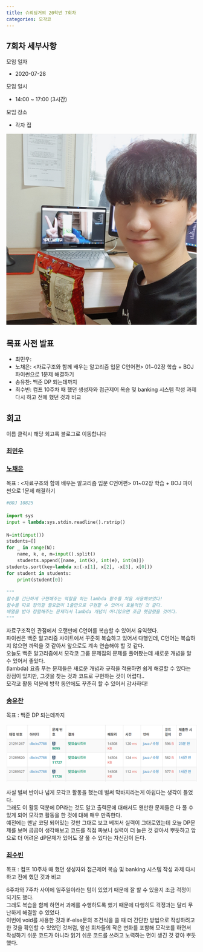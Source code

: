 ```yaml
---
title: 슈뢰딩거의 20학번 7회차
categories: 모각코
---
```


<!-- 7 -> 회차 -->

## 7회차 세부사항

모임 일자
- 2020-07-28

모임 일시
- 14:00 ~ 17:00 (3시간)

모임 장소
- 각자 집

<!-- 다과 사진 HERE -->
![다과사진0](\images\2020-07-28\다과사진.jpg)

## 목표 사전 발표

* 최민우: 
* 노채은: <자료구조와 함께 배우는 알고리즘 입문 C언어편> 01~02장 학습 + BOJ 파이썬으로 1문제 해결하기
* 송유찬: 백준 DP 되는데까지
* 최수빈: 컴프 10주차 때 했던 생성자와 접근제어 복습 및 banking 시스템 작성 과제 다시 하고 전에 했던 것과 비교

## 회고
이름 클릭시 해당 회고록 블로그로 이동합니다

### [최민우]()


### [노채은](https://cleo-n.tistory.com/9)  
목표 : <자료구조와 함께 배우는 알고리즘 입문 C언어편> 01~02장 학습 + BOJ 파이썬으로 1문제 해결하기

```python
#BOJ 10825

import sys
input = lambda:sys.stdin.readline().rstrip()

N=int(input())
students=[]
for _ in range(N):
    name, k, e, m=input().split()
    students.append([name, int(k), int(e), int(m)])
students.sort(key=lambda x:(-x[1], x[2], -x[3], x[0]))
for student in students:
    print(student[0])
 
"""
함수를 간단하게 구현해주는 역할을 하는 lambda 함수를 처음 사용해보았다!
함수를 따로 정의할 필요없이 1줄만으로 구현할 수 있어서 효율적인 것 같다.
배열을 받아 정렬해주는 문제라서 lambda 개념이 아니었으면 조금 헷갈렸을 것이다.
"""
```

자료구조적인 관점에서 오랜만에 C언어를 복습할 수 있어서 유익했다.  
파이썬은 백준 알고리즘 사이트에서 꾸준히 복습하고 있어서 다행인데, C언어는 복습하지 않으면 까먹을 것 같아서 앞으로도 계속 연습해야 할 것 같다.  
오늘도 백준 알고리즘에서 모각코 그룹 문제집의 문제를 풀어봤는데 새로운 개념을 알 수 있어서 좋았다.  
(lambda) 요즘 푸는 문제들은 새로운 개념과 규칙을 적용하면 쉽게 해결할 수 있다는 장점이 있지만, 그것을 찾는 것과 코드로 구현하는 것이 어렵다..  
모각코 활동 덕분에 방학 동안에도 꾸준히 할 수 있어서 감사하다!

### [송유찬](https://dbcks7788123.tistory.com/8)  
목표 : 백준 DP 되는데까지

![송유찬](\images\2020-07-28\송유찬.png)

사실 벌써 반이나 넘게 모각코 활동을 했는데 벌써 막바지라는게 아쉽다는 생각이 들었다.  
그래도 이 활동 덕분에 DP라는 것도 알고 출력문에 대해서도 왠만한 문제들은 다 풀 수 있게 되어 모각코 활동을 한 것에 대해 매우 만족한다.  
예전에는 맨날 코딩 되어있는 것만 그대로 보고 베껴서 실력이 그대로였는데 오늘 DP문제를 보며 곰곰이 생각해보고 코드를 직접 짜보니 실력이 더 늘은 것 같아서 뿌듯하고 앞으로 더 어려운 dP문제가 있어도 잘 풀 수 있다는 자신감이 든다.  

### [최수빈](https://subin-choe.tistory.com/7)  
목표 : 컴프 10주차 때 했던 생성자와 접근제어 복습 및 banking 시스템 작성 과제 다시 하고 전에 했던 것과 비교

6주차와 7주차 사이에 일주일이라는 텀이 있었기 때문에 잘 할 수 있을지 조금 걱정이 되기도 했다.  
그래도 복습을 함께 하면서 과제를 수행하도록 했기 때문에 다행히도 걱정과는 달리 무난하게 해결할 수 있었다.  
이번에 void를 사용한 것과 if-else문의 조건식을 쓸 때 더 간단한 방법으로 작성하려고 한 것을 확인할 수 있었던 것처럼, 앞선 회차들의 작은 변화를 포함해 모각코를 하면서 작성하기 쉬운 코드가 아니라 읽기 쉬운 코드를 쓰려고 노력하는 면이 생긴 것 같아 뿌듯했다.